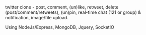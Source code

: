 twitter clone - post, comment, (un)like, retweet, delete (post/comment/retweets), (un)pin, real-time chat (121 or group) & notification, image/file upload.

Using NodeJs/Express, MongoDB, Jquery, SocketIO
